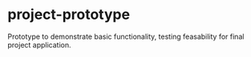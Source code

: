 # project-prototype

Prototype to demonstrate basic functionality, testing feasability for final project application.
